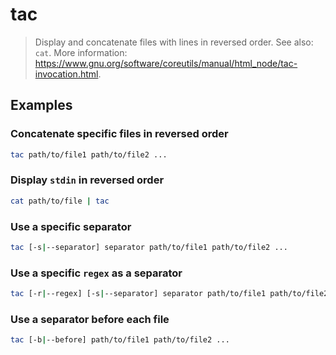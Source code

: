 # tac

> Display and concatenate files with lines in reversed order. See also: `cat`. More information: <https://www.gnu.org/software/coreutils/manual/html_node/tac-invocation.html>.

## Examples

### Concatenate specific files in reversed order

```bash
tac path/to/file1 path/to/file2 ...
```

### Display `stdin` in reversed order

```bash
cat path/to/file | tac
```

### Use a specific separator

```bash
tac [-s|--separator] separator path/to/file1 path/to/file2 ...
```

### Use a specific `regex` as a separator

```bash
tac [-r|--regex] [-s|--separator] separator path/to/file1 path/to/file2 ...
```

### Use a separator before each file

```bash
tac [-b|--before] path/to/file1 path/to/file2 ...
```
